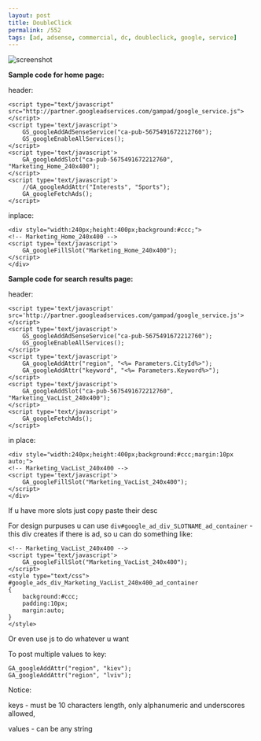 ```yaml
---
layout: post
title: DoubleClick
permalink: /552
tags: [ad, adsense, commercial, dc, doubleclick, google, service]
---
```


![screenshot](http://mac-blog.org.ua/wp-content/uploads/DoubleClick.png)

**Sample code for home page:**

header:

    <script type="text/javascript" src="http://partner.googleadservices.com/gampad/google_service.js"></script>
    <script type='text/javascript'>
        GS_googleAddAdSenseService("ca-pub-5675491672212760");
        GS_googleEnableAllServices();
    </script>
    <script type='text/javascript'>
        GA_googleAddSlot("ca-pub-5675491672212760", "Marketing_Home_240x400");
    </script>
    <script type='text/javascript'>
        //GA_googleAddAttr("Interests", "Sports");
        GA_googleFetchAds();
    </script>

inplace:

    <div style="width:240px;height:400px;background:#ccc;">
    <!-- Marketing_Home_240x400 -->
    <script type='text/javascript'>
        GA_googleFillSlot("Marketing_Home_240x400");
    </script>
    </div>

**Sample code for search results page:**

header:

    <script type='text/javascript' src='http://partner.googleadservices.com/gampad/google_service.js'>
    </script>
    <script type='text/javascript'>
        GS_googleAddAdSenseService("ca-pub-5675491672212760");
        GS_googleEnableAllServices();
    </script>
    <script type='text/javascript'>
        GA_googleAddAttr("region", "<%= Parameters.CityId%>");
        GA_googleAddAttr("keyword", "<%= Parameters.Keyword%>");
    </script>
    <script type='text/javascript'>
        GA_googleAddSlot("ca-pub-5675491672212760", "Marketing_VacList_240x400");
    </script>
    <script type='text/javascript'>
        GA_googleFetchAds();
    </script>

in place:

    <div style="width:240px;height:400px;background:#ccc;margin:10px auto;">
    <!-- Marketing_VacList_240x400 -->
    <script type='text/javascript'>
        GA_googleFillSlot("Marketing_VacList_240x400");
    </script>
    </div>

If u have more slots just copy paste their desc

For design purpuses u can use `div#google_ad_div_SLOTNAME_ad_container` - this div creates if there is ad, so u can do something like:

    <!-- Marketing_VacList_240x400 -->
    <script type='text/javascript'>
        GA_googleFillSlot("Marketing_VacList_240x400");
    </script>
    <style type="text/css">
    #google_ads_div_Marketing_VacList_240x400_ad_container
    {
        background:#ccc;
        padding:10px;
        margin:auto;
    }
    </style>

Or even use js to do whatever u want

To post multiple values to key:

    GA_googleAddAttr("region", "kiev");
    GA_googleAddAttr("region", "lviv");

Notice:

keys - must be 10 characters length, only alphanumeric and underscores
allowed,

values - can be any string
